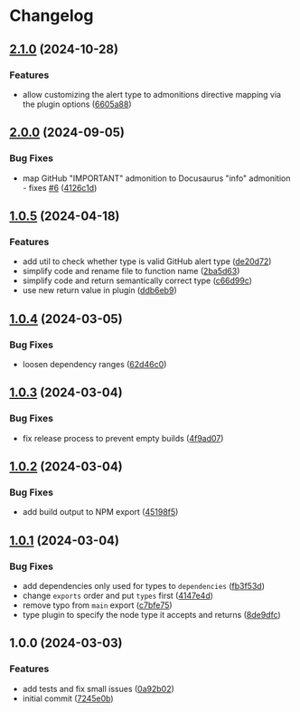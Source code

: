 # Changelog

## [2.1.0](https://github.com/incentro-dc/remark-github-admonitions-to-directives/compare/2.0.0...2.1.0) (2024-10-28)

### Features

- allow customizing the alert type to admonitions directive mapping via the plugin options ([6605a88](https://github.com/incentro-dc/remark-github-admonitions-to-directives/commit/6605a88a9a55affe44f0ac29d893238f637b96e4))

## [2.0.0](https://github.com/incentro-dc/remark-github-admonitions-to-directives/compare/1.0.5...2.0.0) (2024-09-05)

### Bug Fixes

- map GitHub "IMPORTANT" admonition to Docusaurus "info" admonition - fixes [#6](https://github.com/incentro-dc/remark-github-admonitions-to-directives/issues/6) ([4126c1d](https://github.com/incentro-dc/remark-github-admonitions-to-directives/commit/4126c1dff8bc6d4aad390e117e16012023db52bb))

## [1.0.5](https://github.com/incentro-dc/remark-github-admonitions-to-directives/compare/1.0.4...1.0.5) (2024-04-18)

### Features

- add util to check whether type is valid GitHub alert type ([de20d72](https://github.com/incentro-dc/remark-github-admonitions-to-directives/commit/de20d7218a5e440f0688237757caf4f71274ce2a))
- simplify code and rename file to function name ([2ba5d63](https://github.com/incentro-dc/remark-github-admonitions-to-directives/commit/2ba5d63b509c024bd372772a779527e87fe48c74))
- simplify code and return semantically correct type ([c66d99c](https://github.com/incentro-dc/remark-github-admonitions-to-directives/commit/c66d99c739bfd7a7927b0e7fddca4d267f88c0df))
- use new return value in plugin ([ddb6eb9](https://github.com/incentro-dc/remark-github-admonitions-to-directives/commit/ddb6eb93b0691790b62ae2a07f2a99c81e462abf))

## [1.0.4](https://github.com/incentro-dc/remark-github-admonitions-to-directives/compare/1.0.3...1.0.4) (2024-03-05)

### Bug Fixes

- loosen dependency ranges ([62d46c0](https://github.com/incentro-dc/remark-github-admonitions-to-directives/commit/62d46c0b9aee9b7391d7c044c9a9da33cd38e946))

## [1.0.3](https://github.com/incentro-dc/remark-github-admonitions-to-directives/compare/1.0.2...1.0.3) (2024-03-04)

### Bug Fixes

- fix release process to prevent empty builds ([4f9ad07](https://github.com/incentro-dc/remark-github-admonitions-to-directives/commit/4f9ad0777b0dc6605ee3d6f37844cab12b8de3cc))

## [1.0.2](https://github.com/incentro-dc/remark-github-admonitions-to-directives/compare/1.0.1...1.0.2) (2024-03-04)

### Bug Fixes

- add build output to NPM export ([45198f5](https://github.com/incentro-dc/remark-github-admonitions-to-directives/commit/45198f519aed77e9339a64a1e41dd386365f0955))

## [1.0.1](https://github.com/incentro-dc/remark-github-admonitions-to-directives/compare/1.0.0...1.0.1) (2024-03-04)

### Bug Fixes

- add dependencies only used for types to `dependencies` ([fb3f53d](https://github.com/incentro-dc/remark-github-admonitions-to-directives/commit/fb3f53d27454063af4cd7b09301cb2a31ebacf1d))
- change `exports` order and put `types` first ([4147e4d](https://github.com/incentro-dc/remark-github-admonitions-to-directives/commit/4147e4d297981ca7275ce58fd764b48f4e3f9382))
- remove typo from `main` export ([c7bfe75](https://github.com/incentro-dc/remark-github-admonitions-to-directives/commit/c7bfe751c0cc9f0063ee86b607849152933a8de1))
- type plugin to specify the node type it accepts and returns ([8de9dfc](https://github.com/incentro-dc/remark-github-admonitions-to-directives/commit/8de9dfc650abbec3fb04a2edff00dc7f3cebb2de))

## 1.0.0 (2024-03-03)

### Features

- add tests and fix small issues ([0a92b02](https://github.com/incentro-dc/remark-github-admonitions-to-directives/commit/0a92b02bb2e6ff19b0d3ca01161645a7e5e58572))
- initial commit ([7245e0b](https://github.com/incentro-dc/remark-github-admonitions-to-directives/commit/7245e0bc6ac24938f53ccec8ad7c5d49af28cdbd))
